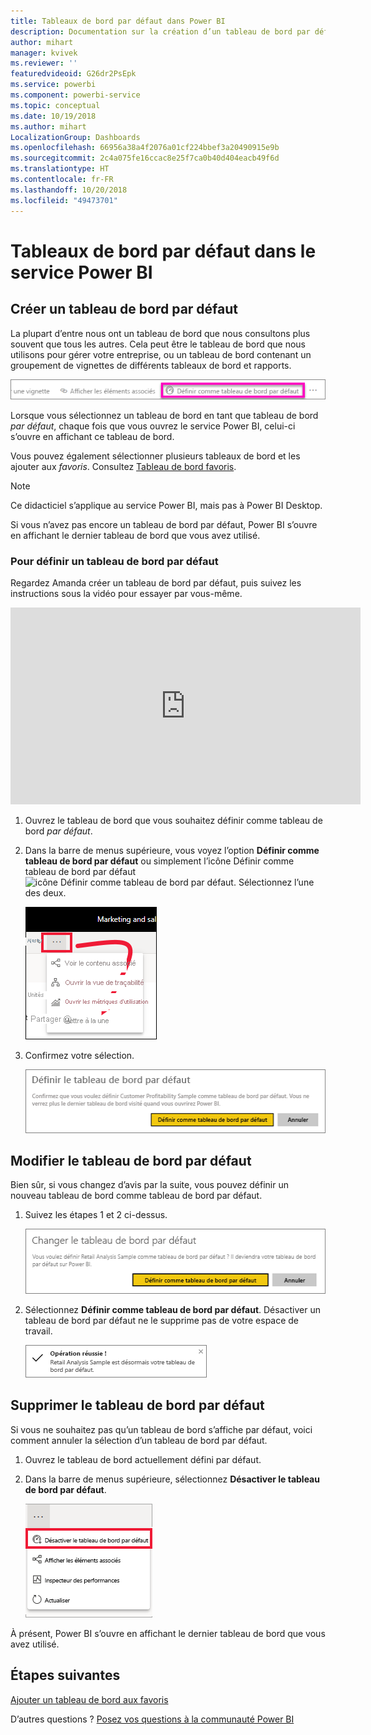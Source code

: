 ```yaml
---
title: Tableaux de bord par défaut dans Power BI
description: Documentation sur la création d’un tableau de bord par défaut dans le service Power BI
author: mihart
manager: kvivek
ms.reviewer: ''
featuredvideoid: G26dr2PsEpk
ms.service: powerbi
ms.component: powerbi-service
ms.topic: conceptual
ms.date: 10/19/2018
ms.author: mihart
LocalizationGroup: Dashboards
ms.openlocfilehash: 66956a38a4f2076a01cf224bbef3a20490915e9b
ms.sourcegitcommit: 2c4a075fe16ccac8e25f7ca0b40d404eacb49f6d
ms.translationtype: HT
ms.contentlocale: fr-FR
ms.lasthandoff: 10/20/2018
ms.locfileid: "49473701"
---
```

# <a name="featured-dashboards-in-power-bi-service"></a>Tableaux de bord par défaut dans le service Power BI
## <a name="create-a-featured-dashboard"></a>Créer un tableau de bord par défaut
La plupart d’entre nous ont un tableau de bord que nous consultons plus souvent que tous les autres.  Cela peut être le tableau de bord que nous utilisons pour gérer votre entreprise, ou un tableau de bord contenant un groupement de vignettes de différents tableaux de bord et rapports.

![icone définir comme tableau de bord par défaut](./media/end-user-featured/power-bi-feature-nav.png)

Lorsque vous sélectionnez un tableau de bord en tant que tableau de bord *par défaut*, chaque fois que vous ouvrez le service Power BI, celui-ci s’ouvre en affichant ce tableau de bord.  

Vous pouvez également sélectionner plusieurs tableaux de bord et les ajouter aux *favoris*. Consultez [Tableau de bord favoris](end-user-favorite.md).

> [!NOTE] 
>Ce didacticiel s’applique au service Power BI, mais pas à Power BI Desktop.

Si vous n’avez pas encore un tableau de bord par défaut, Power BI s’ouvre en affichant le dernier tableau de bord que vous avez utilisé.  

### <a name="to-set-a-dashboard-as-featured"></a>Pour définir un tableau de bord **par défaut**
Regardez Amanda créer un tableau de bord par défaut, puis suivez les instructions sous la vidéo pour essayer par vous-même.

<iframe width="560" height="315" src="https://www.youtube.com/embed/G26dr2PsEpk" frameborder="0" allowfullscreen></iframe>



1. Ouvrez le tableau de bord que vous souhaitez définir comme tableau de bord *par défaut*. 
2. Dans la barre de menus supérieure, vous voyez l’option **Définir comme tableau de bord par défaut** ou simplement l’icône Définir comme tableau de bord par défaut ![icône Définir comme tableau de bord par défaut](./media/end-user-featured/power-bi-featured-icon.png). Sélectionnez l’une des deux.
   
    ![icône Définir comme tableau de bord par défaut](./media/end-user-featured/power-bi-set-as-featured.png)
3. Confirmez votre sélection.
   
    ![tableau de bord défini par défaut](./media/end-user-featured/power-bi-create-featured.png)

## <a name="change-the-featured-dashboard"></a>Modifier le tableau de bord par défaut
Bien sûr, si vous changez d’avis par la suite, vous pouvez définir un nouveau tableau de bord comme tableau de bord par défaut.

1. Suivez les étapes 1 et 2 ci-dessus.
   
    ![fenêtre Changer le tableau de bord par défaut](./media/end-user-featured/power-bi-change-feature.png)
2. Sélectionnez **Définir comme tableau de bord par défaut**. Désactiver un tableau de bord par défaut ne le supprime pas de votre espace de travail.  
   
    ![message de réussite](./media/end-user-featured/power-bi-success.png)

## <a name="remove-the-featured-dashboard"></a>Supprimer le tableau de bord par défaut
Si vous ne souhaitez pas qu’un tableau de bord s’affiche par défaut, voici comment annuler la sélection d’un tableau de bord par défaut.

1. Ouvrez le tableau de bord actuellement défini par défaut.
2. Dans la barre de menus supérieure, sélectionnez **Désactiver le tableau de bord par défaut**.
   
    ![supprimer le tableau de bord par défaut](./media/end-user-featured/power-bi-unfeature.png)

À présent, Power BI s’ouvre en affichant le dernier tableau de bord que vous avez utilisé.  

## <a name="next-steps"></a>Étapes suivantes
[Ajouter un tableau de bord aux favoris](end-user-favorite.md)

D’autres questions ? [Posez vos questions à la communauté Power BI](http://community.powerbi.com/)

